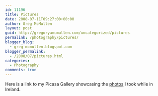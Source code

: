 ```yaml
---
id: 11196
title: Pictures
date: 2008-07-11T09:27:00+00:00
author: Greg McMullen
layout: post
guid: http://gregoryamcmullen.com/uncategorized/pictures
permalink: /photography/pictures/
blogger_blog:
  - greg-mcmullen.blogspot.com
blogger_permalink:
  - /2008/07/pictures.html
categories:
  - Photography
comments: true
---
```

Here is a link to my Picasa Gallery showcasing the [photos](http://picasaweb.google.com/mcmullen.greg) I took while in Ireland. 